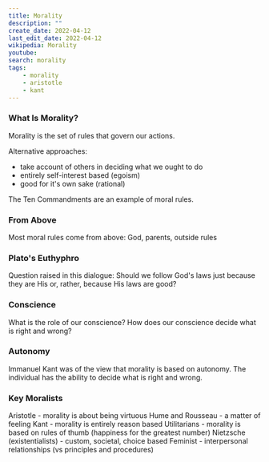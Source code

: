 ```yaml
---
title: Morality
description: ""
create_date: 2022-04-12
last_edit_date: 2022-04-12
wikipedia: Morality
youtube: 
search: morality
tags:
    - morality
    - aristotle
    - kant
---
```

### What Is Morality?
Morality is the set of rules that govern our actions.

Alternative approaches:
- take account of others in deciding what we ought to do
- entirely self-interest based (egoism)
- good for it's own sake (rational)

The Ten Commandments are an example of moral rules.

### From Above
Most moral rules come from above: God, parents, outside rules

### Plato's Euthyphro
Question raised in this dialogue: Should we follow God's laws just because they are His or, rather, because His laws are good?

### Conscience
What is the role of our conscience? How does our conscience decide what is right and wrong?

### Autonomy
Immanuel Kant was of the view that morality is based on autonomy.  The individual has the ability to decide what is right and wrong.

### Key Moralists
Aristotle - morality is about being virtuous
Hume and Rousseau - a matter of feeling
Kant - morality is entirely reason based
Utilitarians - morality is based on rules of thumb (happiness for the greatest number)
Nietzsche (existentialists) - custom, societal, choice based
Feminist - interpersonal relationships (vs principles and procedures)